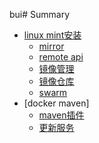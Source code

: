 bui# Summary

* [linux mint安装](install/index.md)
	* [mirror](install/mirror.md)
	* [remote api](install/remoteApi.md)
    * [镜像管理](install/import.md)
    * [镜像仓库](install/registry.md)
    * [swarm](install/swarm.md)
* [docker maven]
    * [maven插件](maven/index.md)
    * [更新服务](maven/update.md)
